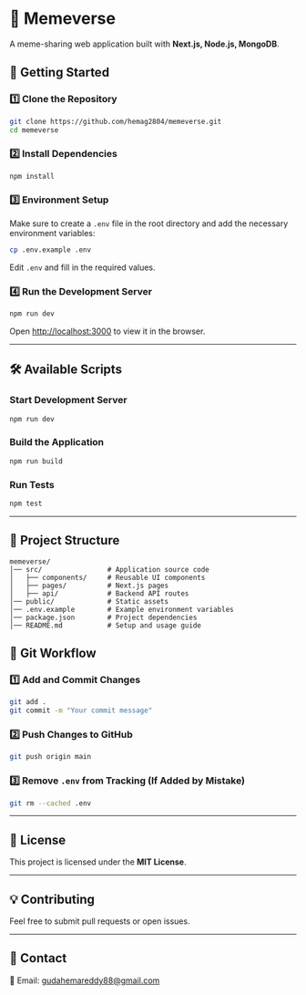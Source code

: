 # 📌 Memeverse

A meme-sharing web application built with **Next.js, Node.js, MongoDB**.

## 🚀 Getting Started

### **1️⃣ Clone the Repository**
```sh
git clone https://github.com/hemag2804/memeverse.git
cd memeverse
```

### **2️⃣ Install Dependencies**
```sh
npm install
```

### **3️⃣ Environment Setup**
Make sure to create a `.env` file in the root directory and add the necessary environment variables:
```sh
cp .env.example .env
```
Edit `.env` and fill in the required values.

### **4️⃣ Run the Development Server**
```sh
npm run dev
```
Open [http://localhost:3000](http://localhost:3000) to view it in the browser.

---

## 🛠️ **Available Scripts**

### **Start Development Server**
```sh
npm run dev
```

### **Build the Application**
```sh
npm run build
```

### **Run Tests**
```sh
npm test
```

---

## 📂 **Project Structure**
```
memeverse/
│── src/                # Application source code
│   ├── components/     # Reusable UI components
│   ├── pages/          # Next.js pages
│   ├── api/            # Backend API routes
│── public/             # Static assets
│── .env.example        # Example environment variables
│── package.json        # Project dependencies
│── README.md           # Setup and usage guide
```


## 📝 **Git Workflow**

### **1️⃣ Add and Commit Changes**
```sh
git add .
git commit -m "Your commit message"
```

### **2️⃣ Push Changes to GitHub**
```sh
git push origin main
```

### **3️⃣ Remove `.env` from Tracking (If Added by Mistake)**
```sh
git rm --cached .env
```

---

## 📜 **License**
This project is licensed under the **MIT License**.

---

## 💡 **Contributing**
Feel free to submit pull requests or open issues.

---

## 🎯 **Contact**
📧 Email: gudahemareddy88@gmail.com